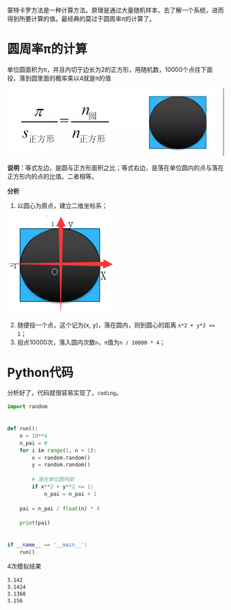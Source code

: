 蒙特卡罗方法是一种计算方法。原理是通过大量随机样本，去了解一个系统，进而得到所要计算的值。最经典的莫过于圆周率π的计算了。

# 圆周率π的计算
单位圆面积为π，并且内切于边长为2的正方形，用随机数，10000个点往下面投，落到圆里面的概率乘以4就是π的值

![](source/image/0.jpg)

**说明**：等式左边，是圆与正方形面积之比；等式右边，是落在单位圆内的点与落在正方形内的点的比值。二者相等。

**分析**
1. 以圆心为原点，建立二维坐标系；

![](source/image/1.png)

2. 随便投一个点，这个记为(x, y)，落在圆内，则到圆心的距离 `x*2 + y*2 <= 1`；
3. 投点10000次，落入圆内次数`n`，`π`值为`n / 10000 * 4`；

# Python代码
分析好了，代码就很容易实现了，`coding`。
```python
import random


def run():
    n = 10**4
    n_pai = 0
    for i in range(1, n + 1):
        x = random.random()
        y = random.random()

        # 落在单位圆内部
        if x**2 + y**2 <= 1:
            n_pai = n_pai + 1

    pai = n_pai / float(n) * 4

    print(pai)


if __name__ == '__main__':
    run()
```
4次模拟结果
```
3.142
3.1424
3.1368
3.156
```
